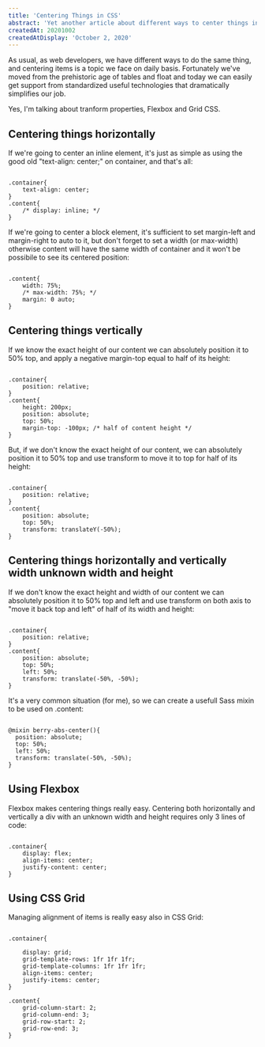 ```yaml
---
title: 'Centering Things in CSS'
abstract: 'Yet another article about different ways to center things in CSS: position absolute + translate, Flexbox, CSS Grid'
createdAt: 20201002
createdAtDisplay: 'October 2, 2020'
---
```

As usual, as web developers, we have different ways to do the same thing, and centering items is a topic we face on daily basis. Fortunately we've moved from the prehistoric age of tables and float and today we can easily get support from standardized useful technologies that dramatically simplifies our job.

Yes, I'm talking about tranform properties, Flexbox and Grid CSS.

## Centering things horizontally
If we're going to center an inline element, it's just as simple as using the good old "text-align: center;" on container, and that's all:
<pre><code class="css">
.container{
    text-align: center;
}
.content{
    /* display: inline; */
}
</code></pre>

If we're going to center a block element, it's sufficient to set margin-left and margin-right to auto to it, but don't forget to set a width (or max-width) otherwise content will have the same width of container and it won't be possibile to see its centered position:
<pre><code class="css">
.content{
    width: 75%;
    /* max-width: 75%; */
    margin: 0 auto;
}
</code></pre>


## Centering things vertically
If we know the exact height of our content we can absolutely position it to 50% top, and apply a negative margin-top equal to half of its height:
<pre><code class="css">
.container{
    position: relative;
}
.content{
    height: 200px;
    position: absolute;
    top: 50%;
    margin-top: -100px; /* half of content height */
}
</code></pre>

But, if we don't know the exact height of our content, we can absolutely position it to 50% top and use transform to move it to top for half of its height:
<pre><code class="css">
.container{
    position: relative;
}
.content{
    position: absolute;
    top: 50%;
    transform: translateY(-50%);
}
</code></pre>


## Centering things horizontally and vertically width unknown width and height
If we don't know the exact height and width of our content we can absolutely position it to 50% top and left and use transform on both axis to "move it back top and left" of half of its width and height:
<pre><code class="css">
.container{
    position: relative;
}
.content{
    position: absolute;
    top: 50%;
    left: 50%;
    transform: translate(-50%, -50%);
}
</code></pre>

It's a very common situation (for me), so we can create a usefull Sass mixin to be used on .content:
<pre><code class="scss">
@mixin berry-abs-center(){
  position: absolute;
  top: 50%;
  left: 50%;
  transform: translate(-50%, -50%);
}
</code></pre>


## Using Flexbox
Flexbox makes centering things really easy. Centering both horizontally and vertically a div with an unknown width and height requires only 3 lines of code:
<pre><code class="scss">
.container{
    display: flex;
    align-items: center;
    justify-content: center;
}
</code></pre>


## Using CSS Grid
Managing alignment of items is really easy also in CSS Grid:
<pre><code class="scss">
.container{

    display: grid;
    grid-template-rows: 1fr 1fr 1fr;
    grid-template-columns: 1fr 1fr 1fr;
    align-items: center;
    justify-items: center;
}

.content{
    grid-column-start: 2;
    grid-column-end: 3;
    grid-row-start: 2;
    grid-row-end: 3;
}
</code></pre>

